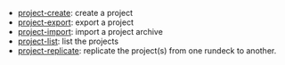 * [project-create](commands/project-create/index.html): create a project
* [project-export](commands/project-export/index.html): export a project
* [project-import](commands/project-import/index.html): import a project archive
* [project-list](commands/project-list/index.html): list the projects
* [project-replicate](commands/project-replicate/index.html): replicate the project(s) from one rundeck to another.
